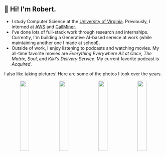 ## 👋 Hi! I'm Robert.

* I study Computer Science at the [University of Virginia](https://virginia.edu). Previously, I interned at [AWS](https://aws.amazon.com) and [CallMiner](https://callminer.com).
* I've done lots of full-stack work through research and internships. Currently, I'm building a Generative AI-based service at work (while maintaining another one I made at school).
* Outside of work, I enjoy listening to podcasts and watching movies. My all-time favorite movies are _Everything Everywhere All at Once_, _The Matrix_, _Soul_, and _Kiki's Delivery Service_. My current favorite podcast is _Acquired_.

I also like taking pictures! Here are some of the photos I took over the years.

<p align="center">
  <img src="https://github.com/robertchenbao/robertchenbao/assets/30555057/d93f384f-a99a-4a4a-928c-65456aea76fb" style="width: 24%" />
  <img src="https://github.com/robertchenbao/robertchenbao/assets/30555057/72f5d777-1dd9-4866-90d3-bac9f31b0da5" style="width: 24%" />
  <img src="https://github.com/robertchenbao/robertchenbao/assets/30555057/706367a4-d530-47a5-86ad-f65b130b026c" style="width: 24%" />
  <img src="https://github.com/robertchenbao/robertchenbao/assets/30555057/70f326d5-ea74-4b00-852a-5dbb5425dbb5" style="width: 24%" />
</p>
